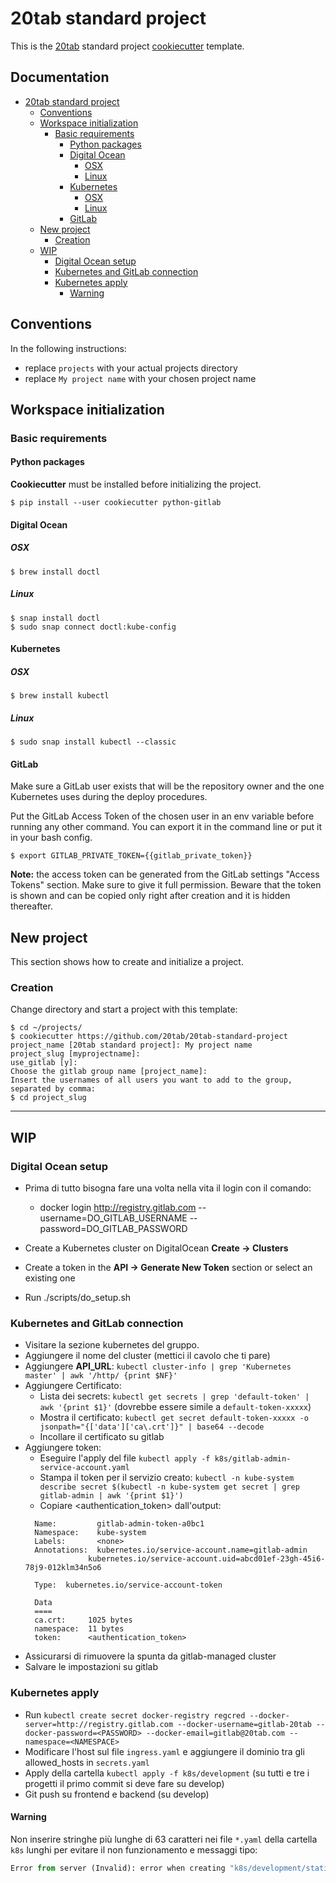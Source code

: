 # 20tab standard project

This is the [20tab](https://www.20tab.com/) standard project [cookiecutter](https://github.com/cookiecutter/cookiecutter) template.

## Documentation <!-- omit in toc -->

- [20tab standard project](#20tab-standard-project)
  - [Conventions](#conventions)
  - [Workspace initialization](#workspace-initialization)
    - [Basic requirements](#basic-requirements)
      - [Python packages](#python-packages)
      - [Digital Ocean](#digital-ocean)
        - [OSX](#osx)
        - [Linux](#linux)
      - [Kubernetes](#kubernetes)
        - [OSX](#osx-1)
        - [Linux](#linux-1)
      - [GitLab](#gitlab)
  - [New project](#new-project)
    - [Creation](#creation)
  - [WIP](#wip)
    - [Digital Ocean setup](#digital-ocean-setup)
    - [Kubernetes and GitLab connection](#kubernetes-and-gitlab-connection)
    - [Kubernetes apply](#kubernetes-apply)
      - [Warning](#warning)

## Conventions

In the following instructions:

- replace `projects` with your actual projects directory
- replace `My project name` with your chosen project name

## Workspace initialization

### Basic requirements

#### Python packages

**Cookiecutter** must be installed before initializing the project.

```shell
$ pip install --user cookiecutter python-gitlab
```

#### Digital Ocean

##### OSX

```shell
$ brew install doctl
```

##### Linux

```shell
$ snap install doctl
$ sudo snap connect doctl:kube-config
```

#### Kubernetes

##### OSX

```shell
$ brew install kubectl
```

##### Linux

```shell
$ sudo snap install kubectl --classic
```

#### GitLab

Make sure a GitLab user exists that will be the repository owner and the one Kubernetes
uses during the deploy procedures.

Put the GitLab Access Token of the chosen user in an env variable before running any
other command. You can export it in the command line or put it in your bash config.

```shell
$ export GITLAB_PRIVATE_TOKEN={{gitlab_private_token}}
```

**Note:** the access token can be generated from the GitLab settings "Access Tokens"
section. Make sure to give it full permission. Beware that the token is shown and can
be copied only right after creation and it is hidden thereafter.

## New project

This section shows how to create and initialize a project.

### Creation

Change directory and start a project with this template:

```shell
$ cd ~/projects/
$ cookiecutter https://github.com/20tab/20tab-standard-project
project_name [20tab standard project]: My project name
project_slug [myprojectname]:
use_gitlab [y]:
Choose the gitlab group name [project_name]:
Insert the usernames of all users you want to add to the group, separated by comma:
$ cd project_slug
```

---

## WIP

### Digital Ocean setup

- Prima di tutto bisogna fare una volta nella vita il login con il comando:
    - docker login http://registry.gitlab.com --username=DO_GITLAB_USERNAME --password=DO_GITLAB_PASSWORD

- Create a Kubernetes cluster on DigitalOcean **Create -> Clusters**
- Create a token in the **API -> Generate New Token** section or select an existing one
- Run ./scripts/do_setup.sh

### Kubernetes and GitLab connection

- Visitare la sezione kubernetes del gruppo.
- Aggiungere il nome del cluster (mettici il cavolo che ti pare)
- Aggiungere **API_URL**: `kubectl cluster-info | grep 'Kubernetes master' | awk '/http/ {print $NF}'`
- Aggiungere Certificato:
  - Lista dei secrets: `kubectl get secrets | grep 'default-token' | awk '{print $1}'` (dovrebbe essere simile a `default-token-xxxxx`)
  - Mostra il certificato: `kubectl get secret default-token-xxxxx -o jsonpath="{['data']['ca\.crt']}" | base64 --decode`
  - Incollare il certificato su gitlab
- Aggiungere token:
  - Eseguire l'apply del file `kubectl apply -f k8s/gitlab-admin-service-account.yaml`
  - Stampa il token per il servizio creato: `kubectl -n kube-system describe secret $(kubectl -n kube-system get secret | grep gitlab-admin | awk '{print $1}')`
  - Copiare <authentication_token> dall'output:
  ```shell
    Name:         gitlab-admin-token-a0bc1
    Namespace:    kube-system
    Labels:       <none>
    Annotations:  kubernetes.io/service-account.name=gitlab-admin
                kubernetes.io/service-account.uid=abcd01ef-23gh-45i6-78j9-012klm34n5o6

    Type:  kubernetes.io/service-account-token

    Data
    ====
    ca.crt:     1025 bytes
    namespace:  11 bytes
    token:      <authentication_token>
  ```
- Assicurarsi di rimuovere la spunta da gitlab-managed cluster
- Salvare le impostazioni su gitlab

### Kubernetes apply

- Run `kubectl create secret docker-registry regcred --docker-server=http://registry.gitlab.com --docker-username=gitlab-20tab --docker-password=<PASSWORD> --docker-email=gitlab@20tab.com --namespace=<NAMESPACE>`
- Modificare l'host sul file `ingress.yaml` e aggiungere il dominio tra gli allowed_hosts in `secrets.yaml`
- Apply della cartella `kubectl apply -f k8s/development` (su tutti e tre i progetti il primo commit si deve fare su develop)
- Git push su frontend e backend (su develop)

#### Warning

Non inserire stringhe più lunghe di 63 caratteri nei file `*.yaml` della cartella `k8s` lunghi per evitare il non funzionamento e messaggi tipo:

```python
Error from server (Invalid): error when creating "k8s/development/staticfiles.yaml": Service "development-verylongprojectname2020-static-nginx-cluster-ip-service" is invalid: metadata.name: Invalid value: "development-verylongprojectname2020-static-nginx-cluster-ip-service": must be no more than 63 characters
```
